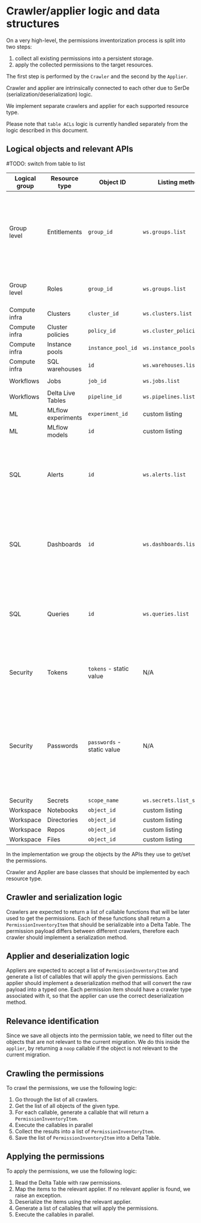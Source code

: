 # Crawler/applier logic and data structures

On a very high-level, the permissions inventorization process is split into two steps:

1. collect all existing permissions into a persistent storage.
2. apply the collected permissions to the target resources.

The first step is performed by the `Crawler` and the second by the `Applier`.

Crawler and applier are intrinsically connected to each other due to SerDe (serialization/deserialization) logic.

We implement separate crawlers and applier for each supported resource type.

Please note that `table ACLs` logic is currently handled separately from the logic described in this document.

## Logical objects and relevant APIs

#TODO: switch from table to list

| Logical group | Resource type      | Object ID                  | Listing method             | Get method                                   | Put method                                      | Get response object type                           | Details                                                                                                               |
|---------------|--------------------|----------------------------|----------------------------|----------------------------------------------|-------------------------------------------------|----------------------------------------------------|-----------------------------------------------------------------------------------------------------------------------|
| Group level   | Entitlements       | `group_id`                 | `ws.groups.list`           | `ws.groups.get(group_id)`                    | `ws.groups.patch(group_id)`                     | Custom                                             | (One of `workspace-access`, `databricks-sql-access`, `allow-cluster-create`, `allow-instance-pool-create`)            |
| Group level   | Roles              | `group_id`                 | `ws.groups.list`           | `ws.groups.get(group_id`                     | `ws.groups.patch(group_id`                      | Custom                                             | (AWS only, represents instance profiles)                                                                              |
| Compute infra | Clusters           | `cluster_id`               | `ws.clusters.list`         | `ws.permissions.get(object_id, object_type)` | `ws.permissions.update(object_id, object_type)` | `databricks.sdk.service.iam.ObjectPermissions`     |                                                                                                                       |
| Compute infra | Cluster policies   | `policy_id`                | `ws.cluster_policies.list` | `ws.permissions.get(object_id, object_type)` | `ws.permissions.update(object_id, object_type)` | `databricks.sdk.service.iam.ObjectPermissions`     |                                                                                                                       |
| Compute infra | Instance pools     | `instance_pool_id`         | `ws.instance_pools.list`   | `ws.permissions.get(object_id, object_type)` | `ws.permissions.update(object_id, object_type)` | `databricks.sdk.service.iam.ObjectPermissions`     |                                                                                                                       |
| Compute infra | SQL warehouses     | `id`                       | `ws.warehouses.list`       | `ws.permissions.get(object_id, object_type)` | `ws.permissions.update(object_id, object_type)` | `databricks.sdk.service.iam.ObjectPermissions`     |                                                                                                                       |
| Workflows     | Jobs               | `job_id`                   | `ws.jobs.list`             | `ws.permissions.get(object_id, object_type)` | `ws.permissions.update(object_id, object_type)` | `databricks.sdk.service.iam.ObjectPermissions`     |                                                                                                                       |
| Workflows     | Delta Live Tables  | `pipeline_id`              | `ws.pipelines.list`        | `ws.permissions.get(object_id, object_type)` | `ws.permissions.update(object_id, object_type)` | `databricks.sdk.service.iam.ObjectPermissions`     |                                                                                                                       |
| ML            | MLflow experiments | `experiment_id`            | custom listing             | `ws.permissions.get(object_id, object_type)` | `ws.permissions.update(object_id, object_type)` | `databricks.sdk.service.iam.ObjectPermissions`     |                                                                                                                       |
| ML            | MLflow models      | `id`                       | custom listing             | `ws.permissions.get(object_id, object_type)` | `ws.permissions.update(object_id, object_type)` | `databricks.sdk.service.iam.ObjectPermissions`     |                                                                                                                       |
| SQL           | Alerts             | `id`                       | `ws.alerts.list`           | `ws.dbsql_permissions.get`                   | `ws.dbsql_permissions.set`                      | `databricks.sdk.service.sql.GetResponse`           | Note that API has no support for UPDATE operation, only PUT (overwrite) is supported.                                 |
| SQL           | Dashboards         | `id`                       | `ws.dashboards.list`       | `ws.dbsql_permissions.get`                   | `ws.dbsql_permissions.set`                      | `databricks.sdk.service.sql.GetResponse`           | Note that API has no support for UPDATE operation, only PUT (overwrite) is supported.                                 |
| SQL           | Queries            | `id`                       | `ws.queries.list`          | `ws.dbsql_permissions.get`                   | `ws.dbsql_permissions.set`                      | `databricks.sdk.service.sql.GetResponse`           | Note that API has no support for UPDATE operation, only PUT (overwrite) is supported.                                 |
| Security      | Tokens             | `tokens` - static value    | N/A                        | `ws.token_management.get_token_permissions`  | `ws.token_management.set_token_permissions`     | `databricks.sdk.service.settings.TokenPermissions` | Token permissions are set on the whole workspace level.                                                               |
| Security      | Passwords          | `passwords` - static value | N/A                        | `ws.users.get_password_permissions`          | `ws.users.set_password_permissions`             | `databricks.sdk.service.iam.PasswordPermissions`   | Only for AWS, it defines which groups can log in with passwords. Password permissions are set on the workspace level. |
| Security      | Secrets            | `scope_name`               | `ws.secrets.list_scopes()` | `ws.secrets.list_acls(scope_name)`           | `ws.secrets.put_acl`                            | `databricks.sdk.service.iam.ObjectPermissions`     |                                                                                                                       |
| Workspace     | Notebooks          | `object_id`                | custom listing             | `ws.permissions.get`                         | `ws.permissions.update`                         | `databricks.sdk.service.iam.ObjectPermissions`     |                                                                                                                       |
| Workspace     | Directories        | `object_id`                | custom listing             | `ws.permissions.get`                         | `ws.permissions.update`                         | `databricks.sdk.service.iam.ObjectPermissions`     |                                                                                                                       |
| Workspace     | Repos              | `object_id`                | custom listing             | `ws.permissions.get`                         | `ws.permissions.update`                         | `databricks.sdk.service.iam.ObjectPermissions`     |                                                                                                                       |
| Workspace     | Files              | `object_id`                | custom listing             | `ws.permissions.get`                         | `ws.permissions.update`                         | `databricks.sdk.service.iam.ObjectPermissions`     |                                                                                                                       |

In the implementation we group the objects by the APIs they use to get/set the permissions.

Crawler and Applier are base classes that should be implemented by each resource type.


## Crawler and serialization logic

Crawlers are expected to return a list of callable functions that will be later used to get the permissions.
Each of these functions shall return a `PermissionInventoryItem` that should be serializable into a Delta Table.
The permission payload differs between different crawlers, therefore each crawler should implement a serialization
method.

## Applier and deserialization logic

Appliers are expected to accept a list of `PermissionInventoryItem` and generate a list of callables that will apply the
given permissions.
Each applier should implement a deserialization method that will convert the raw payload into a typed one.
Each permission item should have a crawler type associated with it, so that the applier can use the correct
deserialization method.

## Relevance identification

Since we save all objects into the permission table, we need to filter out the objects that are not relevant to the
current migration.
We do this inside the `applier`, by returning a `noop` callable if the object is not relevant to the current migration.

## Crawling the permissions

To crawl the permissions, we use the following logic:
1. Go through the list of all crawlers.
2. Get the list of all objects of the given type.
3. For each callable, generate a callable that will return a `PermissionInventoryItem`.
4. Execute the callables in parallel
5. Collect the results into a list of `PermissionInventoryItem`.
6. Save the list of `PermissionInventoryItem` into a Delta Table.

## Applying the permissions

To apply the permissions, we use the following logic:

1. Read the Delta Table with raw permissions.
2. Map the items to the relevant applier. If no relevant applier is found, we raise an exception.
3. Deserialize the items using the relevant applier.
4. Generate a list of callables that will apply the permissions.
5. Execute the callables in parallel.